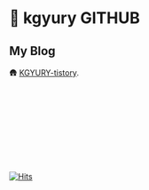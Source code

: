 # 🍊 kgyury GITHUB
 

## My Blog
🛖 [KGYURY-tistory](https://guti-coding.tistory.com).

  <br/>
  <br/>
  <br/>
  <br/>
  <br/>
  <br/>
  <br/>
  <br/>

[![Hits](https://hits.seeyoufarm.com/api/count/incr/badge.svg?url=https%3A%2F%2Fgithub.com%2Fkimkyury&count_bg=%2399B881&title_bg=%23000000&icon=datadog.svg&icon_color=%23A1AC8D&title=hits&edge_flat=false)](https://hits.seeyoufarm.com)

<!--
**kimkyury/kimkyury** is a ✨ _special_ ✨ repository because its `README.md` (this file) appears on your GitHub profile.

Here are some ideas to get you started:

- 🔭 I’m currently working on ...
- 🌱 I’m currently learning ...
- 👯 I’m looking to collaborate on ...
- 🤔 I’m looking for help with ...
- 💬 Ask me about ...
- 📫 How to reach me: ...
- 😄 Pronouns: ...
- ⚡ Fun fact: ...
-->

